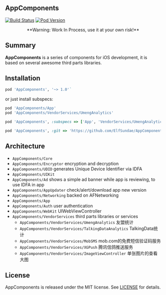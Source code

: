 AppComponents
---

[![Build Status](https://travis-ci.org/ElfSundae/AppComponents.svg)](https://travis-ci.org/ElfSundae/AppComponents)
[![Pod Version](http://img.shields.io/cocoapods/v/AppComponents.svg)](http://cocoadocs.org/docsets/AppComponents)

<center>**Warning: Work In Process, use it at your own risk!**</center>

## Summary

**AppComponents** is a series of components for iOS development,
it is based on several awesome third parts libraries.

## Installation

```ruby
pod 'AppComponents', '~> 1.0'`
```

or just install subspecs:

```ruby
pod 'AppComponents/App'
pod 'AppComponents/VendorServices/UmengAnalytics'
```

```ruby
pod 'AppComponents', :subspecs => ['App', 'VendorServices/UmengAnalytics']
```

```ruby
pod 'AppComponents', :git => 'https://github.com/ElfSundae/AppComponents.git', :branch => 'develop'
```

## Architecture

+ `AppComponents/Core`
+ `AppComponents/Encryptor` encryption and decryption
+ `AppComponents/UDID` generates Unique Device Identifier via IDFA
+ `AppComponents/UIKit`
+ `AppComponents/Ad` shows a simple ad banner while app is reviewing, to use IDFA in app
+ `AppComponents/AppUpdater` check/alert/download app new version
+ `AppComponents/Networking` backed on AFNetworking
+ `AppComponents/App`
+ `AppComponents/Auth` user authentication
+ `AppComponents/WebKit` UIWebViewController
+ `AppComponents/VendorServices` third parts libraries or services
    + `AppComponents/VendorServices/UmengAnalytics` 友盟统计
    + `AppComponents/VendorServices/TalkingDataAnalytics` TalkingData统计
    + `AppComponents/VendorServices/MobSMS` mob.com的免费短信验证码服务
    + `AppComponents/VendorServices/XGPush` 腾讯信鸽推送服务
    + `AppComponents/VendorServices/ImageViewController` 单张图片的查看大图

## License

AppComponents is released under the MIT license. See [LICENSE](LICENSE) for details.

